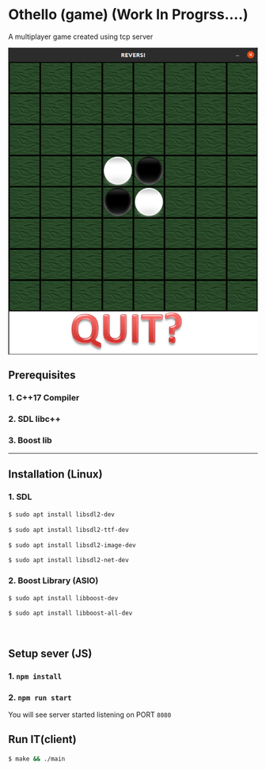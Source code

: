 # Othello (game) (Work In Progrss....)

A multiplayer game created using tcp server

<p>
    <img align="center" src="Assets/gitimages/reversi.png"></img>
</p>

## Prerequisites

### 1. C++17 Compiler

### 2. SDL libc++

### 3. Boost lib

---

## Installation (Linux)

### 1. SDL

```bash
$ sudo apt install libsdl2-dev
```

```bash
$ sudo apt install libsdl2-ttf-dev
```

```bash
$ sudo apt install libsdl2-image-dev
```

```bash
$ sudo apt install libsdl2-net-dev
```

### 2. Boost Library (ASIO)

```bash
$ sudo apt install libboost-dev
```

```bash
$ sudo apt install libboost-all-dev
```

<br>

## Setup sever (JS)

### 1. `npm install`

### 2. `npm run start`

You will see server started listening on PORT `8080`

## Run IT(client)

```bash
$ make && ./main
```
